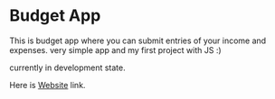 Budget App
==========

This is budget app where you can submit entries of your income and expenses. very simple app and my first project with JS :)

currently in development state.

Here is [Website](https://github.com/Himanshuvashist/budget-app) link.
